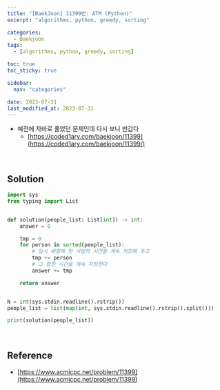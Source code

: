 ```yaml
---
title: "[BaekJoon] 11399번: ATM (Python)"
excerpt: "algorithms, python, greedy, sorting"

categories:
  - Baekjoon
tags:
  - [algorithms, python, greedy, sorting]

toc: true
toc_sticky: true

sidebar:
  nav: "categories"

date: 2023-07-31
last_modified_at: 2023-07-31
---
```


- 예전에 자바로 풀었던 문제인데 다시 보니 반갑다
    - [https://coded1ary.com/baekjoon/11399](https://coded1ary.com/baekjoon/11399/)

<br>

## Solution

```python
import sys
from typing import List


def solution(people_list: List[int]) -> int:
    answer = 0

    tmp = 0
    for person in sorted(people_list):
        # 임시 배열에 한 사람의 시간을 계속 저장해 주고
        tmp += person
        # 그 합한 시간을 계속 저장한다
        answer += tmp

    return answer


N = int(sys.stdin.readline().rstrip())
people_list = list(map(int, sys.stdin.readline().rstrip().split()))

print(solution(people_list))
```

<br>

## Reference

- [https://www.acmicpc.net/problem/11399](https://www.acmicpc.net/problem/11399)

